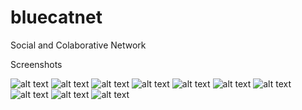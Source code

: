 # bluecatnet
Social and Colaborative Network

Screenshots

![alt text](https://github.com/marcfreir/Body-Mass-Index/blob/master/SCREENSHOTS/40.png)
![alt text](https://github.com/marcfreir/Body-Mass-Index/blob/master/SCREENSHOTS/41.png)
![alt text](https://github.com/marcfreir/Body-Mass-Index/blob/master/SCREENSHOTS/42.png)
![alt text](https://github.com/marcfreir/Body-Mass-Index/blob/master/SCREENSHOTS/43.png)
![alt text](https://github.com/marcfreir/Body-Mass-Index/blob/master/SCREENSHOTS/44.png)
![alt text](https://github.com/marcfreir/Body-Mass-Index/blob/master/SCREENSHOTS/45.png)
![alt text](https://github.com/marcfreir/Body-Mass-Index/blob/master/SCREENSHOTS/46.png)
![alt text](https://github.com/marcfreir/Body-Mass-Index/blob/master/SCREENSHOTS/47.png)
![alt text](https://github.com/marcfreir/Body-Mass-Index/blob/master/SCREENSHOTS/48.png)
![alt text](https://github.com/marcfreir/Body-Mass-Index/blob/master/SCREENSHOTS/49.png)
